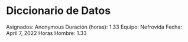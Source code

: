 # Diccionario de Datos

Asignados: Anonymous
Duración (horas): 1.33
Equipo: Nefrovida
Fecha: April 7, 2022
Horas Hombre: 1.33
